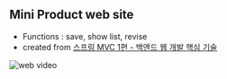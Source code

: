 
## Mini Product web site 
* Functions : save, show list, revise
* created from [스프링 MVC 1편 - 백엔드 웹 개발 핵심 기술](https://www.inflearn.com/course/%EC%8A%A4%ED%94%84%EB%A7%81-mvc-1# "스프링 MVC 1편 - 백엔드 웹 개발 핵심 기술")

![web video](https://user-images.githubusercontent.com/48826098/132236650-ec14ee42-c3e7-4aa1-9a9a-327b010522b5.gif)

